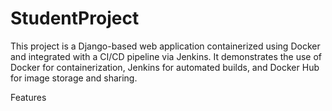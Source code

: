 # StudentProject
This project is a Django-based web application containerized using Docker and integrated with a CI/CD pipeline via Jenkins. It demonstrates the use of Docker for containerization, Jenkins for automated builds, and Docker Hub for image storage and sharing.

Features
